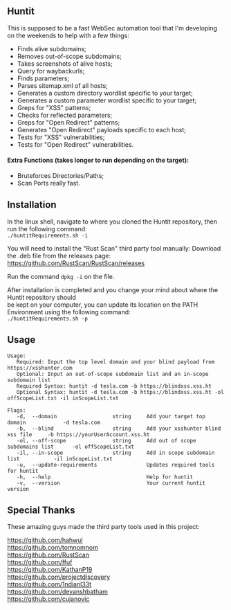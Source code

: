 ## Huntit

This is supposed to be a fast WebSec automation tool that I'm developing on the weekends to help with a few things:

- Finds alive subdomains;
- Removes out-of-scope subdomains;
- Takes screenshots of alive hosts;
- Query for waybackurls;
- Finds parameters;
- Parses sitemap.xml of all hosts;
- Generates a custom directory wordlist specific to your target;
- Generates a custom parameter wordlist specific to your target;
- Greps for "XSS" patterns;
- Checks for reflected parameters;
- Greps for "Open Redirect" patterns;
- Generates "Open Redirect" payloads specific to each host;
- Tests for "XSS" vulnerabilities;
- Tests for "Open Redirect" vulnerabilities.

#### Extra Functions (takes longer to run depending on the target):

- Bruteforces Directories/Paths;
- Scan Ports really fast.

## Installation

In the linux shell, navigate to where you cloned the Huntit repository, then run the following command: <br>
```./huntitRequirements.sh -i```

You will need to install the "Rust Scan" third party tool manually:
Download the .deb file from the releases page:
https://github.com/RustScan/RustScan/releases

Run the command ```dpkg -i``` on the file.

After installation is completed and you change your mind about where the Huntit repository should <br> be kept on your computer, you can update its location on the PATH Environment using the following command: <br>
```./huntitRequirements.sh -p```


## Usage

```
Usage:
   Required: Input the top level domain and your blind payload from https://xsshunter.com
   Optional: Input an out-of-scope subdomain list and an in-scope subdomain list
   Required Syntax: huntit -d tesla.com -b https://blindxss.xss.ht
   Optional Syntax: huntit -d tesla.com -b https://blindxss.xss.ht -ol offScopeList.txt -il inScopeList.txt

Flags:
   -d,  --domain                  string     Add your target top domain            -d tesla.com
   -b,  --blind                   string     Add your xsshunter blind xss file     -b https://yourUserAccount.xss.ht
   -ol, --off-scope               string     Add out of scope subdomains list      -ol offScopeList.txt
   -il, --in-scope                string     Add in scope subdomain list           -il inScopeList.txt
   -u,  --update-requirements                Updates required tools for huntit
   -h,  --help                               Help for huntit
   -v,  --version                            Your current huntit version
```

## Special Thanks

These amazing guys made the third party tools used in this project:

https://github.com/hahwul <br>
https://github.com/tomnomnom <br>
https://github.com/RustScan <br>
https://github.com/ffuf <br>
https://github.com/KathanP19 <br>
https://github.com/projectdiscovery <br>
https://github.com/1ndianl33t <br>
https://github.com/devanshbatham <br>
https://github.com/cujanovic <br>